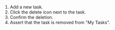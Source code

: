 1. Add a new task.
2. Click the delete icon next to the task.
3. Confirm the deletion.
4. Assert that the task is removed from "My Tasks".